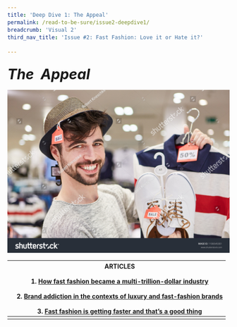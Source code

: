 ```yaml
---
title: 'Deep Dive 1: The Appeal'
permalink: /read-to-be-sure/issue2-deepdive1/
breadcrumb: 'Visual 2'
third_nav_title: 'Issue #2: Fast Fashion: Love it or Hate it?'

---
```


### ***<font size=6>The  Appeal</font>***

![](../images/stock-photo-happy-young-man-shopping-by-fashion-with-off-discount-1106545301.jpg)

|      | ARTICLES<br/><br/>1.    [How fast fashion became a multi-trillion-dollar industry](https://www.businessofbusiness.com/articles/examining-fast-fashions-appeal-and-issues/)<br/><br/>2.    [Brand addiction in the contexts of luxury and fast-fashion brands](https://e-tarjome.com/storage/panel/fileuploads/2020-05-06/1588762187_E14818-e-tarjome.pdf)<br/><br/>3.    [Fast fashion is getting faster and that’s a good thing](https://www.themanufacturer.com/articles/fast-fashion-getting-faster-thats-good-thing/) |
| ---- | ------------------------------------------------------------ |
|      |                                                              |
